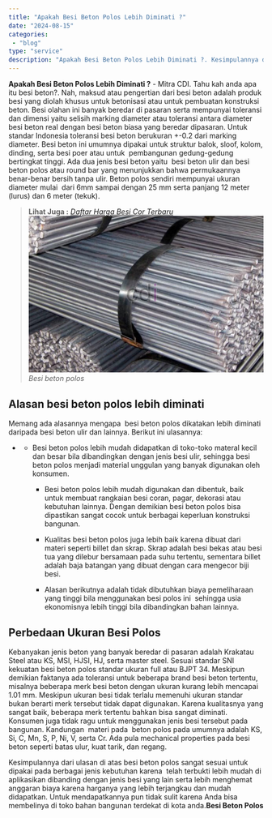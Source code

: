 ```yaml
---
title: "Apakah Besi Beton Polos Lebih Diminati ?"
date: "2024-08-15"
categories:
 - "blog"
type: "service"
description: "Apakah Besi Beton Polos Lebih Diminati ?. Kesimpulannya dari ulasan di atas besi beton polos sangat sesuai untuk dipakai pada berbagai jenis kebutuhan karena..."
---
```


**Apakah Besi Beton Polos Lebih Diminati ?** - Mitra CDI. Tahu kah anda apa itu besi beton?. Nah, maksud atau pengertian dari besi beton adalah produk besi yang diolah khusus untuk betonisasi atau untuk pembuatan konstruksi beton. Besi olahan ini banyak beredar di pasaran serta mempunyai toleransi dan dimensi yaitu selisih marking diameter atau toleransi antara diameter besi beton real dengan besi beton biasa yang beredar dipasaran. Untuk standar Indonesia toleransi besi beton berukuran +-0.2 dari marking diameter. Besi beton ini umumnya dipakai untuk struktur balok, sloof, kolom, dinding, serta besi poer atau untuk  pembangunan gedung-gedung bertingkat tinggi. Ada dua jenis besi beton yaitu  besi beton ulir dan besi beton polos atau round bar yang menunjukkan bahwa permukaannya benar-benar bersih tanpa ulir. Beton polos sendiri mempunyai ukuran diameter mulai  dari 6mm sampai dengan 25 mm serta panjang 12 meter (lurus) dan 6 meter (tekuk).

> **Lihat Juga :** _[Daftar Harga Besi Cor Terbaru](/blog/harga-besi-cor-beton-terbaru)_
![Besi beton polos](/images/blog/besi-beton.jpg)
*Besi beton polos*

 ## Alasan besi beton polos lebih diminati

Memang ada alasannya mengapa  besi beton polos dikatakan lebih diminati daripada besi beton ulir dan lainnya. Berikut ini ulasannya:
- - Besi beton polos lebih mudah didapatkan di toko-toko materal kecil dan besar bila dibandingkan dengan jenis besi ulir, sehingga besi beton polos menjadi material unggulan yang banyak digunakan oleh konsumen.

    - Besi beton polos lebih mudah digunakan dan dibentuk, baik untuk membuat rangkaian besi coran, pagar, dekorasi atau kebutuhan lainnya. Dengan demikian besi beton polos bisa dipastikan sangat cocok untuk berbagai keperluan konstruksi bangunan.

    - Kualitas besi beton polos juga lebih baik karena dibuat dari materi seperti billet dan skrap. Skrap adalah besi bekas atau besi tua yang dilebur bersamaan pada suhu tertentu, sementara billet adalah baja batangan yang dibuat dengan cara mengecor biji besi.

    - Alasan berikutnya adalah tidak dibutuhkan biaya pemeliharaan yang tinggi bila menggunakan besi polos ini  sehingga usia ekonomisnya lebih tinggi bila dibandingkan bahan lainnya.

 ## Perbedaan Ukuran Besi Polos

Kebanyakan jenis beton yang banyak beredar di pasaran adalah Krakatau Steel atau KS, MSI, HJSI, HJ, serta master steel. Sesuai standar SNI kekuatan besi beton polos standar ukuran full atau BJPT 34\. Meskipun demikian faktanya ada toleransi untuk beberapa brand besi beton tertentu, misalnya beberapa merk besi beton dengan ukuran kurang lebih mencapai 1.01 mm. Meskipun ukuran besi tidak terlalu memenuhi ukuran standar bukan berarti merk tersebut tidak dapat digunakan. Karena kualitasnya yang sangat baik, beberapa merk tertentu bahkan bisa sangat diminati. Konsumen juga tidak ragu untuk menggunakan jenis besi tersebut pada bangunan. Kandungan  materi pada  beton polos pada umumnya adalah KS, Si, C, Mn, S, P, Ni, V, serta Cr. Ada pula mechanical properties pada besi beton seperti batas ulur, kuat tarik, dan regang.

Kesimpulannya dari ulasan di atas besi beton polos sangat sesuai untuk dipakai pada berbagai jenis kebutuhan karena  telah terbukti lebih mudah di aplikasikan dibanding dengan jenis besi yang lain serta lebih menghemat anggaran biaya karena harganya yang lebih terjangkau dan mudah didapatkan. Untuk mendapatkannya pun tidak sulit karena Anda bisa membelinya di toko bahan bangunan terdekat di kota anda.**Besi Beton Polos**

